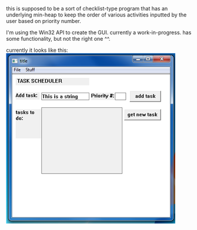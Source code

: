 this is supposed to be a sort of checklist-type program that has an underlying min-heap 
to keep the order of various activities inputted by the user based on priority number.    
     
I'm using the Win32 API to create the GUI. currently a work-in-progress. has some functionality, but not the right one ^^.    
    
currently it looks like this:  
<img src='testgui.png'></img>
